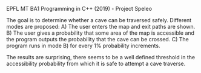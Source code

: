 EPFL MT BA1 Programming in C++ (2019) - Project Speleo

The goal is to determine whether a cave can be traversed safely. 
Different modes are proposed: 
  A) The user enters the map and exit paths are shown. 
  B) The user gives a probability that some area of the map is accessible 
     and the program outputs the probability that the cave can be crossed. 
  C) The program runs in mode B) for every 1% probability increments.

The results are surprising, there seems to be a well defined threshold 
in the accessibility probability from which it is safe to attempt a 
cave traverse.
